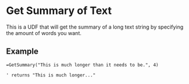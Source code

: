 # Get Summary of Text

This is a UDF that will get the summary of a long text string by specifying the amount of words you want.

## Example

```vba
=GetSummary("This is much longer than it needs to be.", 4)

' returns "This is much longer..."
```
